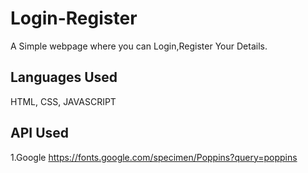 
# Login-Register

A Simple webpage where you can Login,Register Your Details.


## Languages Used
HTML,
CSS,
JAVASCRIPT
## API Used

1.Google https://fonts.google.com/specimen/Poppins?query=poppins

